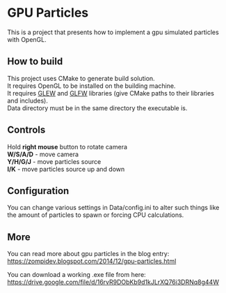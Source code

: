 GPU Particles
=====
This is a project that presents how to implement a gpu simulated particles with OpenGL.

## How to build
This project uses CMake to generate build solution.  
It requires OpenGL to be installed on the building machine.  
It requires [GLEW](http://glew.sourceforge.net) and [GLFW](https://www.glfw.org) libraries (give CMake paths to their libraries and includes).  
Data directory must be in the same directory the executable is.  

## Controls
Hold **right mouse** button to rotate camera  
**W/S/A/D** - move camera  
**Y/H/G/J** - move particles source  
**I/K** - move particles source up and down

## Configuration
You can change various settings in Data/config.ini to alter such things like the amount of particles to spawn or forcing CPU calculations.

## More
You can read more about gpu particles in the blog entry: https://zompidev.blogspot.com/2014/12/gpu-particles.html

You can download a working .exe file from here: https://drive.google.com/file/d/16rvR9DObKb9d1kJLrXQ76i3DRNq8g44W
